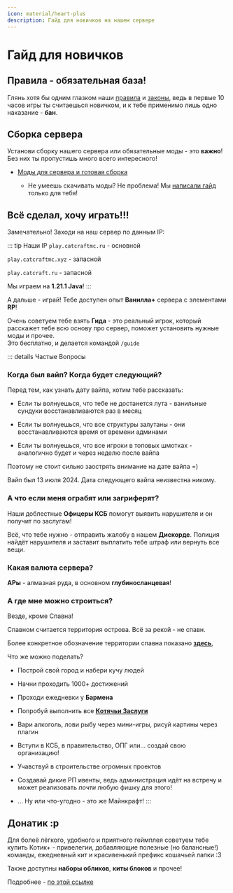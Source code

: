 ```yaml
---
icon: material/heart-plus
description: Гайд для новичков на нашем сервере
---
```


# Гайд для новичков

## Правила - обязательная база!

Глянь хотя бы одним глазком наши [правила](./rules/rules.md) и [законы](./rules/laws.md), ведь в первые 10 часов игры ты считаешься новичком, и к тебе применимо лишь одно наказание - **бан**.

## Сборка сервера
Установи сборку нашего сервера или обязательные моды - это <span class="red">**важно**</span>! Без них ты пропустишь много всего интересного!

- [Моды для сервера и готовая сборка](./mods.md)

    - Не умеешь скачивать моды? Не проблема! Мы [написали гайд](../guides/tech/mod_download.md) только для тебя!

## Всё сделал, хочу играть!!!
Замечательно! Заходи на наш сервер по данным IP:

::: tip Наши IP
`play.catcraftmc.ru` - основной

`play.catcraftmc.xyz` - запасной

`play.catcraft.ru` - запасной

Мы играем на **1.21.1 Java**!
:::

А дальше - играй! Тебе доступен опыт **Ванилла+** сервера с элементами **RP**!

Очень советуем тебе взять **Гида** - это реальный игрок, который расскажет тебе всю основу про сервер, поможет установить нужные моды и прочее.  
Это бесплатно, и делается командой `/guide`

::: details Частые Вопросы

### Когда был вайп? Когда будет следующий?

Перед тем, как узнать дату вайпа, хотим тебе рассказать:

- Если ты волнуешься, что тебе не достанется лута - ванильные сундуки восстанавливаются раз в месяц

- Если ты волнуешься, что все структуры залутаны - они восстанавливаются время от времени админами

- Если ты волнуешься, что все игроки в топовых шмотках - аналогично будет и через неделю после вайпа

Поэтому не стоит сильно заострять внимание на дате вайпа =)

Вайп был <Spoiler>13 июля 2024</Spoiler>. Дата следующего вайпа неизвестна никому.

### А что если меня ограбят или загриферят?
Наши доблестные **Офицеры КСБ** помогут выявить нарушителя и он получит по заслугам!

Всё, что тебе нужно - отправить жалобу в нашем **Дискорде**. Полиция найдёт нарушителя и заставит выплатить тебе штраф или вернуть все вещи.

### Какая валюта сервера?
**АРы** - алмазная руда, в основном **глубиносланцевая**!

### А где мне можно строиться?
Везде, кроме Спавна!

Спавном считается территория острова. Всё за рекой - не спавн.

Более конкретное обозначение территории спавна показано [**здесь**](./map.md),

Что же можно поделать?

- Построй свой город и набери кучу людей

- Начни проходить <span class="gold">1000+</span> достижений

- Проходи ежедневки у **Бармена**

- Попробуй выполнить все [**Котячьи Заслуги**](../gameplay/rewards/catpass.md)

- Вари алкоголь, лови рыбу через мини-игры, рисуй картины через плагин

- Вступи в КСБ, в правительство, ОПГ или... создай свою организацию!

- Учавствуй в строительстве огромных проектов

- Создавай дикие РП ивенты, ведь администрация идёт на встречу и может реализовать *почти* любую фишку для этого!

- ... Ну или что-угодно - это же Майнкрафт!
:::

## Донатик :р

Для болеё лёгкого, удобного и приятного геймплея советуем тебе купить <span class="neon">Котик+</span> - привелегии, добавляющие полезные (но балансные!) команды, ежедневный кит и красивенький префикс кошачьей лапки :3

Также доступны **наборы обликов**, **киты блоков** и прочее!

Подробнее - [по этой ссылке](./donate.md)
